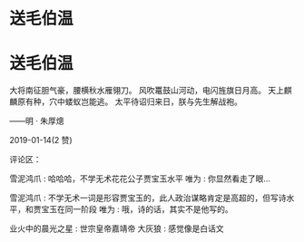 # 送毛伯温

# 送毛伯温

大将南征胆气豪，腰横秋水雁翎刀。 风吹鼍鼓山河动，电闪旌旗日月高。 天上麒麟原有种，穴中蝼蚁岂能逃。 太平待诏归来日，朕与先生解战袍。

——明 · 朱厚熜

2019-01-14(2 赞)

评论区：

雪泥鸿爪 : 哈哈哈，不学无术花花公子贾宝玉水平 唯为 : 你显然看走了眼…

雪泥鸿爪 : 不学无术一词是形容贾宝玉的，此人政治谋略肯定是高超的，但写诗水平，和贾宝玉在同一阶段 唯为 : 哦，诗的话，其实不是他写的。

业火中的晨光之星 : 世宗皇帝嘉靖帝 大灰狼 : 感觉像是白话文